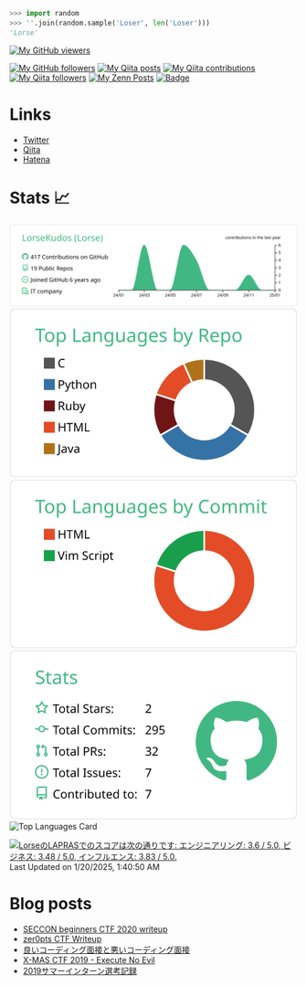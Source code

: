 ```python
>>> import random
>>> ''.join(random.sample('Loser', len('Loser')))
'Lorse'
```

[![My GitHub viewers](https://komarev.com/ghpvc/?username=LorseKudos)](https://github.com/LorseKudos)

[![My GitHub followers](https://img.shields.io/github/followers/LorseKudos?label=follow&logo=github&style=flat)](https://github.com/LorseKudos)
[![My Qiita posts](https://qiita-badge.apiapi.app/s/LorseKudos/posts.svg)](https://qiita.com/LorseKudos)
[![My Qiita contributions](https://qiita-badge.apiapi.app/s/LorseKudos/contributions.svg)](https://qiita.com/LorseKudos)
[![My Qiita followers](https://qiita-badge.apiapi.app/s/LorseKudos/followers.svg)](https://qiita.com/LorseKudos)
[![My Zenn Posts](https://badgen.org/img/zenn/lorse/articles?style=plastic)](https://zenn.dev/lorse)
[![Badge](https://cp-logo.vercel.app/atcoder/Lorse)](https://atcoder.jp/users/Lorse) 

<!--
[![Updated Badge](https://badges.pufler.dev/updated/LorseKudos/LorseKudos)](https://github.com/LorseKudos)
[![Commits Badge](https://badges.pufler.dev/commits/monthly/LorseKudos)](https://github.com/LorseKudos)
-->

# Links
- [Twitter](https://twitter.com/LorseKudos)
- [Qiita](https://qiita.com/LorseKudos)
- [Hatena](https://lorse.hatenablog.com/)

# Stats :chart_with_upwards_trend:
[![GitHub Profile-details Card](https://raw.githubusercontent.com/LorseKudos/LorseKudos/master/profile-summary-card-output/vue/0-profile-details.svg)](https://github.com/vn7n24fzkq/github-profile-summary-cards)
[![GitHub Repos-per-language Card](https://raw.githubusercontent.com/LorseKudos/LorseKudos/master/profile-summary-card-output/vue/1-repos-per-language.svg)](https://github.com/vn7n24fzkq/github-profile-summary-cards)
[![GitHub Most-commit-language Card](https://raw.githubusercontent.com/LorseKudos/LorseKudos/master/profile-summary-card-output/vue/2-most-commit-language.svg)](https://github.com/vn7n24fzkq/github-profile-summary-cards)
[![GitHub Stats Card](https://raw.githubusercontent.com/LorseKudos/LorseKudos/master/profile-summary-card-output/vue/3-stats.svg)](https://github.com/vn7n24fzkq/github-profile-summary-cards)
![Top Languages Card](https://github-readme-stats.vercel.app/api/top-langs/?username=LorseKudos&layout=donut&theme=dracula)

<!--START_SECTION:lapras-card-->
<p ><a href="https://lapras.com/public/Lorse" target="_blank" rel="noopener noreferrer"><img alt="LorseのLAPRASでのスコアは次の通りです: エンジニアリング: 3.6 / 5.0, ビジネス: 3.48 / 5.0, インフルエンス: 3.83 / 5.0." src="https://lapras-card-generator.vercel.app/api/svg?e=3.6&b=3.48&i=3.83&b1=%23020E27&b2=%230E5593&i1=%23030E21&i2=%231688BF&l=ja" width="400" ></a>  
Last Updated on 1/20/2025, 1:40:50 AM</p>
<!--END_SECTION:lapras-card-->

# Blog posts
<!-- BLOG-POST-LIST:START -->
- [SECCON beginners CTF 2020 writeup](https://lorse.hatenablog.com/entry/2020/05/24/172016)
- [zer0pts CTF Writeup](https://lorse.hatenablog.com/entry/2020/03/09/092401)
- [良いコーディング面接と悪いコーディング面接](https://lorse.hatenablog.com/entry/2019/12/31/170211)
- [X-MAS CTF 2019 - Execute No Evil](https://lorse.hatenablog.com/entry/2019/12/21/215610)
- [2019サマーインターン選考記録](https://lorse.hatenablog.com/entry/2019/08/03/223000)
<!-- BLOG-POST-LIST:END -->

<!--
**LorseKudos/LorseKudos** is a ✨ _special_ ✨ repository because its `README.md` (this file) appears on your GitHub profile.

Here are some ideas to get you started:

- 🔭 I’m currently working on ...
- 🌱 I’m currently learning ...
- 👯 I’m looking to collaborate on ...
- 🤔 I’m looking for help with ...
- 💬 Ask me about ...
- 📫 How to reach me: ...
- 😄 Pronouns: ...
- ⚡ Fun fact: ...
-->
